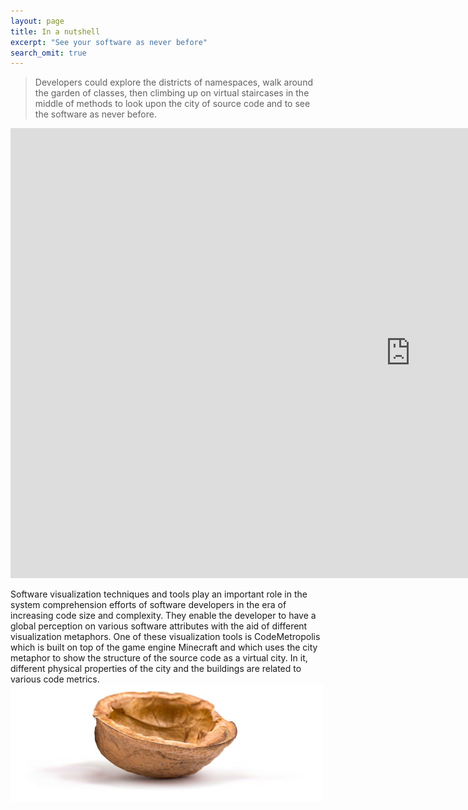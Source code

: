 ```yaml
---
layout: page
title: In a nutshell
excerpt: "See your software as never before"
search_omit: true
---
```


> Developers could explore the districts of namespaces, walk around the garden of classes, then climbing up on virtual staircases in the middle of methods to look upon the city of source code and to see the software as never before.

<iframe width="1280" height="720" src="https://www.youtube.com/embed/O5Ijvs44vv4?rel=0&amp;controls=0&amp;showinfo=0" frameborder="0" allowfullscreen></iframe>

Software visualization techniques and tools play an important role in the system comprehension efforts of software developers in the era of increasing code size and complexity. They enable the developer to have a global perception on various software attributes with the aid of different visualization metaphors. One of these visualization tools is CodeMetropolis which is built on top of the game engine Minecraft and which uses the city metaphor to show the structure of the source code as a virtual city. In it, different physical properties of the city and the buildings are related to various code metrics.
<img src="images/nutshell.jpg" class="entry-inner-image" />
